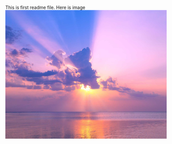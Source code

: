 This is first readme file.
Here is image
<br>
<img src="https://github.com/harshalkolhe0/Images/blob/main/profile.jpg?raw=true" width="700"  height = "400">
